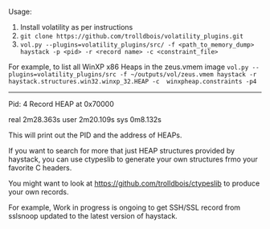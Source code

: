 
Usage:

1. Install volatility as per instructions
2. `git clone https://github.com/trolldbois/volatility_plugins.git`
3. `vol.py --plugins=volatility_plugins/src/ -f <path_to_memory_dump> haystack -p <pid> -r <record name> -c <constraint_file>`

For example, to list all WinXP x86 Heaps in the zeus.vmem image
`vol.py --plugins=volatility_plugins/src -f ~/outputs/vol/zeus.vmem haystack -r haystack.structures.win32.winxp_32.HEAP -c  winxpheap.constraints -p4` 

  ************************************************************************
  Pid:      4
  Record HEAP at 0x70000
  
  real	2m28.363s
  user	2m20.109s
  sys	0m8.132s

This will print out the PID and the address of HEAPs.

If you want to search for more that just HEAP structures provided by haystack, 
you can use ctypeslib to generate your own structures frmo your favorite C headers. 

You might want to look at https://github.com/trolldbois/ctypeslib to produce your own records.

For example, Work in progress is ongoing to get SSH/SSL record from sslsnoop updated to the latest version of haystack. 
